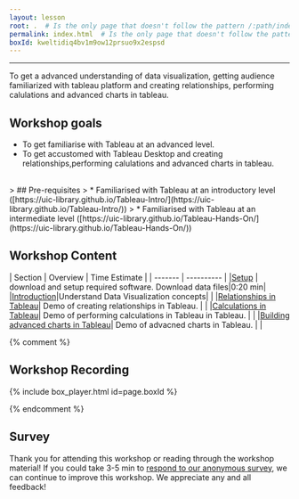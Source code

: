 ```yaml
---
layout: lesson
root: .  # Is the only page that doesn't follow the pattern /:path/index.html
permalink: index.html  # Is the only page that doesn't follow the pattern /:path/index.html
boxId: kweltidiq4bv1m9ow12prsuo9x2espsd
---
```



-------------------------------------------
To get a advanced understanding of data visualization, getting audience familiarized with tableau platform and creating relationships, 
performing calulations and advanced charts in tableau.


## Workshop goals
- To get familiarise with Tableau at an advanced level.
- To get accustomed with Tableau Desktop and creating relationships,performing calulations and advanced charts in tableau.

<br>
> ## Pre-requisites
> * Familiarised with Tableau at an introductory level ([https://uic-library.github.io/Tableau-Intro/](https://uic-library.github.io/Tableau-Intro/))
> * Familiarised with Tableau at an intermediate level ([https://uic-library.github.io/Tableau-Hands-On/](https://uic-library.github.io/Tableau-Hands-On/)) 


## Workshop Content 

| Section    | Overview | Time Estimate |
| ------- | ---------- |
|[Setup](https://uic-library.github.io/workshop-template/00-setup/index.html)    | download and setup required software. Download data files|0:20 min|
|[Introduction](https://uic-library.github.io/Tableau-Advanced/01-introduction/index.html)|Understand Data Visualization concepts| | 
|[Relationships in Tableau](https://uic-library.github.io/Tableau-Advanced/02-Relationships/index.html)| Demo of creating relationships in Tableau. | | 
|[Calculations in Tableau](https://uic-library.github.io/Tableau-Advanced/03-Calculations/index.html)| Demo of performing calculations in Tableau in Tableau. | | 
|[Building advanced charts in Tableau](https://uic-library.github.io/Tableau-Advanced/04-Advanced-Charts/index.html)| Demo of advacned charts in Tableau. | | 

{% comment %}

## Workshop Recording

{% include box_player.html id=page.boxId %}

{% endcomment %}

## Survey

Thank you for attending this workshop or reading through the workshop material! If you could take 3-5 min to [respond to our anonymous survey](https://uic.ca1.qualtrics.com/jfe/form/SV_5bYL8vP2EqGbAmW), we can continue to improve this workshop. We appreciate any and all feedback!



